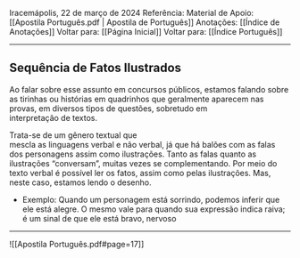 Iracemápolis, 22 de março de 2024
Referência:
Material de Apoio: [[Apostila Português.pdf | Apostila de Português]]
Anotações: [[Índice de Anotações]]
Voltar para: [[Página Inicial]]
Voltar para: [[Índice Português]]
___________________
## Sequência de Fatos Ilustrados
Ao falar sobre esse assunto em concursos públicos, estamos falando sobre as tirinhas ou histórias em quadrinhos que geralmente aparecem nas provas, em diversos tipos de questões, sobretudo em  
interpretação de textos. 

Trata-se de um gênero textual que  
mescla as linguagens verbal e não verbal, já que há balões com as falas dos personagens assim como ilustrações. Tanto as falas quanto as ilustrações “conversam”, muitas vezes se complementando. Por meio do texto verbal é possível ler os fatos, assim como pelas ilustrações. Mas, neste caso, estamos lendo o desenho. 
- Exemplo:
Quando um personagem está sorrindo, podemos inferir que ele está alegre. O mesmo vale para quando sua expressão indica raiva; é um sinal de que ele está bravo, nervoso

___________________

![[Apostila Português.pdf#page=17]]
